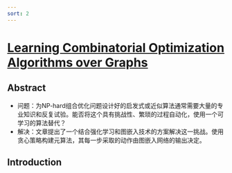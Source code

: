 ```yaml
---
sort: 2
---
```

# [Learning Combinatorial Optimization Algorithms over Graphs](https://arxiv.org/pdf/1704.01665.pdf)

## Abstract
- 问题：为NP-hard组合优化问题设计好的启发式或近似算法通常需要大量的专业知识和反复试验。能否将这个具有挑战性、繁琐的过程自动化，使用一个可学习的算法替代？  
- 解决：文章提出了一个结合强化学习和图嵌入技术的方案解决这一挑战。使用贪心策略构建元算法，其每一步采取的动作由图嵌入网络的输出决定。

## Introduction
